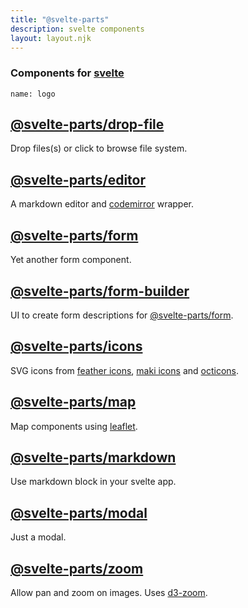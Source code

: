 ```yaml
---
title: "@svelte-parts"
description: svelte components
layout: layout.njk
---
```


### Components for [svelte](https://svelte.dev/)

```comp
name: logo
```

## [@svelte-parts/drop-file](/drop-file)

Drop files(s) or click to browse file system.

## [@svelte-parts/editor](/editor)

A markdown editor and [codemirror](https://codemirror.net/) wrapper.

## [@svelte-parts/form](/form)

Yet another form component.

## [@svelte-parts/form-builder](/form-builder)

UI to create form descriptions for [@svelte-parts/form](https://github.com/idris-maps/svelte-parts/tree/master/packages/form#svelte-partsform).

## [@svelte-parts/icons](/icons)

SVG icons from [feather icons](https://feathericons.com/), [maki icons](https://labs.mapbox.com/maki-icons/) and [octicons](https://primer.style/octicons/).

## [@svelte-parts/map](/map)

Map components using [leaflet](https://leafletjs.com/).

## [@svelte-parts/markdown](/markdown)

Use markdown block in your svelte app.

## [@svelte-parts/modal](/modal)

Just a modal.

## [@svelte-parts/zoom](/zoom)

Allow pan and zoom on images. Uses [d3-zoom](https://github.com/d3/d3-zoom).
